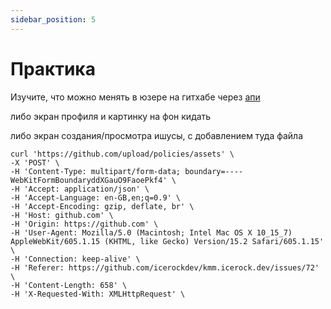 ```yaml
---
sidebar_position: 5
---
```


# Практика

Изучите, что можно менять в юзере на гитхабе через [апи](https://docs.github.com/en/rest/users/users#update-the-authenticated-user)

либо экран профиля и картинку на фон кидать

либо экран создания/просмотра ишусы, с добавлением туда файла

```text
curl 'https://github.com/upload/policies/assets' \
-X 'POST' \
-H 'Content-Type: multipart/form-data; boundary=----WebKitFormBoundaryddXGauO9FaoePkf4' \
-H 'Accept: application/json' \
-H 'Accept-Language: en-GB,en;q=0.9' \
-H 'Accept-Encoding: gzip, deflate, br' \
-H 'Host: github.com' \
-H 'Origin: https://github.com' \
-H 'User-Agent: Mozilla/5.0 (Macintosh; Intel Mac OS X 10_15_7) AppleWebKit/605.1.15 (KHTML, like Gecko) Version/15.2 Safari/605.1.15' \
-H 'Connection: keep-alive' \
-H 'Referer: https://github.com/icerockdev/kmm.icerock.dev/issues/72' \
-H 'Content-Length: 658' \
-H 'X-Requested-With: XMLHttpRequest' \
```
